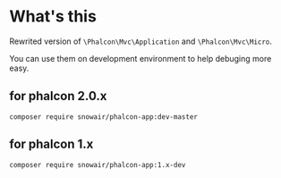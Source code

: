 What's this
======

Rewrited version of `\Phalcon\Mvc\Application` and `\Phalcon\Mvc\Micro`.

You can use them on development environment to help debuging more easy.

for phalcon 2.0.x
---------------

```
composer require snowair/phalcon-app:dev-master
```

for phalcon 1.x
---------------

```
composer require snowair/phalcon-app:1.x-dev
```
